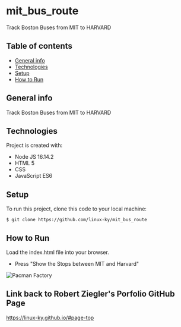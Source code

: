 # mit_bus_route
Track Boston Buses from MIT to HARVARD

## Table of contents
* [General info](#general-info)
* [Technologies](#technologies)
* [Setup](#setup)
* [How to Run](#how-to-run)

## General info
Track Boston Buses from MIT to HARVARD
	
## Technologies
Project is created with:
* Node JS 16.14.2
* HTML 5
* CSS
* JavaScript ES6
	
## Setup
To run this project, clone this code to your local machine:
```
$ git clone https://github.com/linux-ky/mit_bus_route
```

## How to Run
Load the index.html file into your browser.
* Press "Show the Stops between MIT and Harvard"

![Pacman Factory](images/Pacman_game.png?raw=true "Pacman Factory")

## Link back to Robert Ziegler's Porfolio GitHub Page
https://linux-ky.github.io/#page-top


